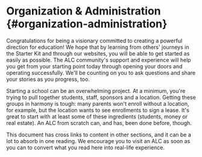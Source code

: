 # Organization & Administration {#organization-administration}

Congratulations for being a visionary committed to creating a powerful direction for education! We hope that by learning from others' journeys in the Starter Kit and through our websites, you will be able to get started as easily as possible.  The ALC community's support and experience will help you get from your starting point today through opening your doors and operating successfully.  We'll be counting on you to ask questions and share your stories as you progress, too.

Starting a school can be an overwhelming project. At a minimum, you're trying to pull together students, staff, sponsors and a location. Getting these groups in harmony is tough: many parents won't enroll without a location, for example, but the location wants to see enrollments to sign a lease. It's great to start with at least some of these ingredients \(students, money or real estate\).  An ALC from scratch can, and has, been done before, though.

This document has cross links to content in other sections, and it can be a lot to absorb in one reading. We encourage you to visit an ALC as soon as you can to convert what you read here into real-life experience.

